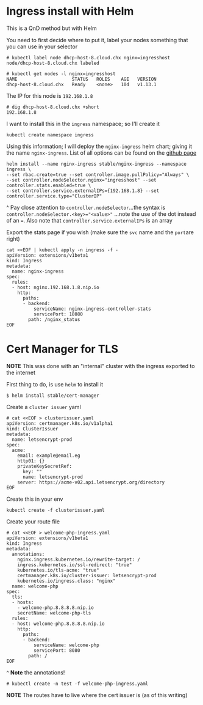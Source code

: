 # Ingress install with Helm

This is a QnD method but with Helm

You need to first decide where to put it, label your nodes something that you can use in your selector

```
# kubectl label node dhcp-host-8.cloud.chx nginx=ingresshost
node/dhcp-host-8.cloud.chx labeled

# kubectl get nodes -l nginx=ingresshost
NAME                    STATUS   ROLES    AGE   VERSION
dhcp-host-8.cloud.chx   Ready    <none>   10d   v1.13.1
```

The IP for this node is `192.168.1.8`

```
# dig dhcp-host-8.cloud.chx +short
192.168.1.8
```

I want to install this in the `ingress` namespace; so I'll create it

```
kubectl create namespace ingress
```

Using this information; I will deploy the `nginx-ingress` helm chart; giving it the name `nginx-ingress`. List of all options can be found on the [github page](https://github.com/helm/charts/tree/master/stable/nginx-ingress#configuration)

```
helm install --name nginx-ingress stable/nginx-ingress --namespace ingress \
--set rbac.create=true --set controller.image.pullPolicy="Always" \
--set controller.nodeSelector.nginx="ingresshost" --set controller.stats.enabled=true \
--set controller.service.externalIPs={192.168.1.8} --set controller.service.type="ClusterIP"
```

^ Pay close attention to `controller.nodeSelector`...the syntax is `controller.nodeSelector.<key>="<value>"` ...note the use of the dot instead of an `=`. Also note that `controller.service.externalIPs` is an array



Export the stats page if you wish (make sure the `svc` name and the `port`are right)

```
cat <<EOF | kubectl apply -n ingress -f -
apiVersion: extensions/v1beta1
kind: Ingress
metadata:
  name: nginx-ingress
spec:
  rules:
  - host: nginx.192.168.1.8.nip.io
    http:
      paths:
      - backend:
          serviceName: nginx-ingress-controller-stats
          servicePort: 18080
        path: /nginx_status
EOF
```

# Cert Manager for TLS

**NOTE** This was done with an "internal" cluster with the ingress exported to the internet


First thing to do, is use `helm` to install it

```
$ helm install stable/cert-manager
```

Create a  `cluster issuer` yaml

```
# cat <<EOF > clusterissuer.yaml
apiVersion: certmanager.k8s.io/v1alpha1
kind: ClusterIssuer
metadata:
  name: letsencrypt-prod
spec:
  acme:
    email: example@email.eg
    http01: {}
    privateKeySecretRef:
      key: ""
      name: letsencrypt-prod
    server: https://acme-v02.api.letsencrypt.org/directory
EOF
```

Create this in your env

```
kubectl create -f clusterissuer.yaml
```

Create your route file

```
# cat <<EOF > welcome-php-ingress.yaml
apiVersion: extensions/v1beta1
kind: Ingress
metadata:
  annotations:
    nginx.ingress.kubernetes.io/rewrite-target: /
    ingress.kubernetes.io/ssl-redirect: "true"
    kubernetes.io/tls-acme: "true"
    certmanager.k8s.io/cluster-issuer: letsencrypt-prod
    kubernetes.io/ingress.class: "nginx"
  name: welcome-php
spec:
  tls:
  - hosts:
    - welcome-php.8.8.8.8.nip.io
    secretName: welcome-php-tls
  rules:
  - host: welcome-php.8.8.8.8.nip.io
    http:
      paths:
      - backend:
          serviceName: welcome-php
          servicePort: 8080
        path: /
EOF
```

^ **Note** the annotations! 

```
# kubectl create -n test -f welcome-php-ingress.yaml
```

**NOTE** The routes have to live where the cert issuer is (as of this writing)
